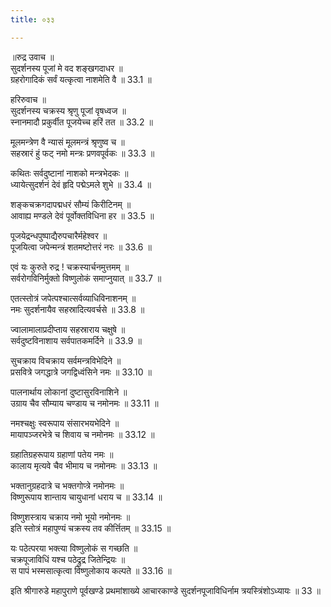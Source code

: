 ```yaml
---
title: ०३३

---
```

॥रुद्र उवाच ॥  
सुदर्शनस्य पूजां मे वद शङ्खगदाधर ॥  
ग्रहरोगादिकं सर्वं यत्कृत्वा नाशमेति वै ॥ 33.1 ॥  
  
हरिरुवाच ॥  
सुदर्शनस्य चक्रस्य श्रृणु पूजां वृषध्वज ॥  
स्नानमादौ प्रकुर्वीत पूजयेच्च हरिं तत ॥ 33.2 ॥  
  
मूलमन्त्रेण वै न्यासं मूलमन्त्रं श्रृणुष्व च ॥  
सहस्रारं हुं फट् नमो मन्त्रः प्रणवपूर्वकः ॥ 33.3 ॥  
  
कथितः सर्वदुष्टानां नाशको मन्त्रभेदकः ॥  
ध्यायेत्सुदर्शनं देवं हृदि पद्मेऽमले शुभे ॥ 33.4 ॥  
  
शङ्कचक्रगदापद्मधरं सौम्यं किरीटिनम् ॥  
आवाह्य मण्डले देवं पूर्वोक्तविधिना हर ॥ 33.5 ॥  
  
पूजयेद्रन्धपुष्पाद्यैरुपचारैर्महेश्वर ॥  
पूजयित्वा जपेन्मन्त्रं शतमष्टोत्तरं नरः ॥ 33.6 ॥  
  
एवं यः कुरुते रुद्र ! चक्रस्यार्चनमुत्तमम् ॥  
सर्वरोगविनिर्मुक्तो विष्णुलोकं समाप्नुयात् ॥ 33.7 ॥  
  
एतत्स्तोत्रं जपेत्पश्चात्सर्वव्याधिविनाशनम् ॥  
नमः सुदर्शनायैव सहस्रादित्यवर्चसे ॥ 33.8 ॥  
  
ज्वालामालाप्रदीप्ताय सहस्राराय चक्षुषे ॥  
सर्वदुष्टविनाशाय सर्वपातकमर्दिने ॥ 33.9 ॥  
  
सुचक्राय विचक्राय सर्वमन्त्रविभेदिने ॥  
प्रसवित्रे जगद्धात्रे जगद्विध्वंसिने नमः ॥ 33.10 ॥  
  
पालनार्थाय लोकानां दुष्टासुरविनाशिने ॥  
उग्राय चैव सौम्याय चण्डाय च नमोनमः ॥ 33.11 ॥  
  
नमश्चक्षुः स्वरूपाय संसारभयभेदिने ॥  
मायापञ्जरभेत्रे च शिवाय च नमोनमः ॥ 33.12 ॥  
  
ग्रहातिग्रहरूपाय ग्रहाणां पतेय नमः ॥  
कालाय मृत्यवे चैव भीमाय च नमोनमः ॥ 33.13 ॥  
  
भक्तानुग्रहदात्रे च भक्तगोप्त्रे नमोनमः ॥  
विष्णुरूपाय शान्ताय चायुधानां धराय च ॥ 33.14 ॥  
  
विष्णुशस्त्राय चक्राय नमो भूयो नमोनमः ॥  
इति स्तोत्रं महापुण्यं चक्रस्य तव कीर्त्तितम् ॥ 33.15 ॥  
  
यः पठेत्परया भक्त्या विष्णुलोकं स गच्छति ॥  
चक्रपूजाविधिं यश्च पठेद्रुद्र जितेन्द्रियः ॥  
स पापं भस्मसात्कृत्वा विष्णुलोकाय कल्पते ॥ 33.16 ॥  
  
इति श्रीगारुडे महापुराणे पूर्वखण्डे प्रथमांशाख्ये आचारकाण्डे सुदर्शनपूजाविधिर्नाम त्रयस्त्रिंशोऽध्यायः ॥ 33 ॥
